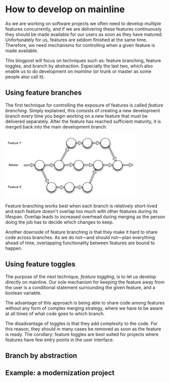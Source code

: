 How to develop on mainline
==========================

As we are working on software projects we often need to develop
multiple features concurrently, and if we are delivering these features
continuously they should be made available for our users as soon as they
have matured. Unfortunately for us, features are seldom finished at the
same time. Therefore, we need mechanisms for controlling when a given
feature is made available.

This blogpost will focus on techniques such as: feature branching, feature
toggles, and branch by abstraction. Especially the last two, which also
enable us to do development on _mainline_ (or trunk or master as some
people also call it).

Using feature branches
----------------------

The first technique for controlling the exposure of features is called
_feature branching_. Simply explained, this consists of creating a new
development branch every time you begin working on a new feature that
must be delivered separately. After the feature has reached sufficient
maturity, it is merged back into the main development branch.

<img alt="feature branching" src="feature_branch_big.png" height="200" widht="150"/>

Feature branching works best when each branch is relatively short-lived
and each feature doesn't overlap too much with other features during its
lifespan. Overlap leads to increased overhead during merging as the
person doing the job has to decide which changes to keep.

Another downside of feature branching is that they make it hard to share
code across branches. As we do not—and should not—plan everything ahead
of time, overlapping functionality between features are bound to happen.

Using feature toggles
---------------------

The purpose of the next technique, _feature toggling_, is to let us
develop directly on mainline. Our sole mechanism for keeping the feature
away from the user is a conditional statement surrounding the given
feature, and a boolean variable.

The advantage of this approach is being able to share code among
features without any form of complex merging strategy, where we have to
be aware at all times of what code goes to which branch.

The disadvantage of toggles is that they add complexity to the code. For
this reason, they should in many cases be removed as soon as the feature
is ready. The corollary: feature toggles are best suited for projects
where features have few entry points in the user interface.

Branch by abstraction
---------------------


Example: a modernization project
--------------------------------


